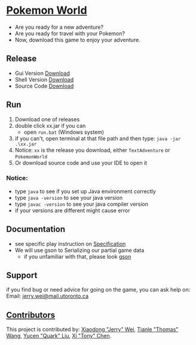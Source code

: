 # [Pokemon World](https://github.com/CSC207-UofT/course-project-jerry-text-adventure)

- Are you ready for a new adventure?
- Are you ready for travel with your Pokemon?
- Now, download this game to enjoy your adventure.

## Release

- Gui
  Version [Download](https://github.com/CSC207-UofT/course-project-jerry-text-adventure/releases/download/TextAdventureBetaV1.0.0/TextAdventure.zip)
- Shell
  Version [Download](https://github.com/CSC207-UofT/course-project-jerry-text-adventure/releases/download/PokemonWorldBetaV1.0.0/PokemonWorld.zip)
- Source Code [Download](https://github.com/CSC207-UofT/course-project-jerry-text-adventure/archive/refs/heads/main.zip)

## Run

1. Download one of releases
2. double click xx.jar if you can
   - open `run.bat` (Windows system)
3. if you can't, open terminal at that file path and then type: `java -jar .\xx.jar`
4. Notice: `xx` is the release you download, either `TextAdventure` or `PokemonWorld`
5. Or download source code and use your IDE to open it

### Notice:

- type `java` to see if you set up Java environment correctly
- type `java -version` to see your java version
- type `javac -version` to see your java compiler version
- if your versions are different might cause error

## Documentation

- see specific play instruction
  on [Specification](https://github.com/CSC207-UofT/course-project-jerry-text-adventure/blob/main/phase2/specification.md)
- We will use gson to Serializing our partial game data
    - if you unfamiliar with that, please look [gson](https://github.com/google/gson)

## Support

if you find bug or need advice for going on the game, you can ask help on:
Email: jerry.wei@mail.utoronto.ca

## [Contributors](https://github.com/CSC207-UofT/course-project-jerry-text-adventure/graphs/contributors)

This project is contributed by:
[Xiaodong "Jerry" Wei](https://github.com/jerryweixd),
[Tianle "Thomas" Wang](https://github.com/Yorafa),
[Yucen "Quark" Liu](https://github.com/Yucen-Liu),
[Xi "Tony" Chen](https://github.com/TonyXiChen).


